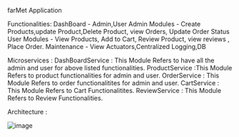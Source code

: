 farMet Application

Functionalities: 
DashBoard - Admin,User
Admin Modules - Create Products,update Product,Delete Product, view Orders, Update Order Status 
User Modules - View Products, Add to Cart, Review Product, view reviews , Place Order.
Maintenance - View Actuators,Centralized Logging,DB

Microservices : 
DashBoardService : This Module Refers to have all the admin and user for above listed functionalities.
ProductService :This Module Refers to product functionalities for admin and user.
OrderService : This Module Refers to order functionalitites for admin and user.
CartService : This Module Refers to Cart Functionalitites.
ReviewService : This Module Refers to Review Functionalities.

Architecture :
 
![image](https://github.com/CapSpparrow/farMET/assets/157823084/62ea2298-3312-4904-8e1b-1442e91f8c29)
